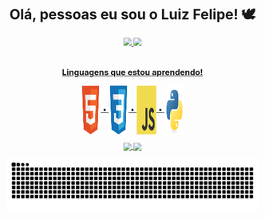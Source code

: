 <h1 align="center">  Olá, pessoas eu sou o Luiz Felipe! 🕊 </h1>



<div style="display: inline_block" align="center">

  <a href="https://github.com/JordanCy">
  <img height="180em" src="https://github-readme-stats.vercel.app/api?username=JordanCy&show_icons=true&theme=midnight-purple&include_all_commits=true&count_private=true"/>
  <img height="180em" src="https://github-readme-stats.vercel.app/api/top-langs/?username=JordanCy&layout=compact&langs_count=16&theme=midnight-purple"/>
  
</div>

<div style="display: inline_block" align="center"><br>
  
  <h3> Linguagens que estou aprendendo! </h3>

  <img align="center" alt="Jordan-HTML" height="100" width="40" src="https://raw.githubusercontent.com/devicons/devicon/master/icons/html5/html5-original.svg"><span> •</span>
  <img align="center" alt="Jordan-CSS" height="100" width="40" src="https://raw.githubusercontent.com/devicons/devicon/master/icons/css3/css3-original.svg"><span> •</span>
   <img align="center" alt="Jordan-Python" height="100" width="40" src="https://raw.githubusercontent.com/devicons/devicon/master/icons/javascript/javascript-original.svg"><span> •</span>
  <img align="center" alt="Jordan-Python" height="100" width="40" src="https://raw.githubusercontent.com/devicons/devicon/master/icons/python/python-original.svg">
 

</div>

<div align="center">  
  
  <a href="https://github.com/JordanCy/python">
  <img align="center" src="https://github-readme-stats.vercel.app/api/pin/?username=JordanCy&repo=python&theme=midnight-purple&" />
  </a>
  <a href="https://github.com/JordanCy/html-css">
  <img align="center" src="https://github-readme-stats.vercel.app/api/pin/?username=JordanCy&repo=html-css&theme=midnight-purple&" />
  </a>
  
 </div>
 

 ![Snake animation](https://github.com/JordanCy/JordanCy/blob/main/github-contribution-grid-snake.svg)

